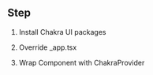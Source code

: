 ## Step

1. Install Chakra UI packages

2. Override _app.tsx

3. Wrap Component with ChakraProvider

